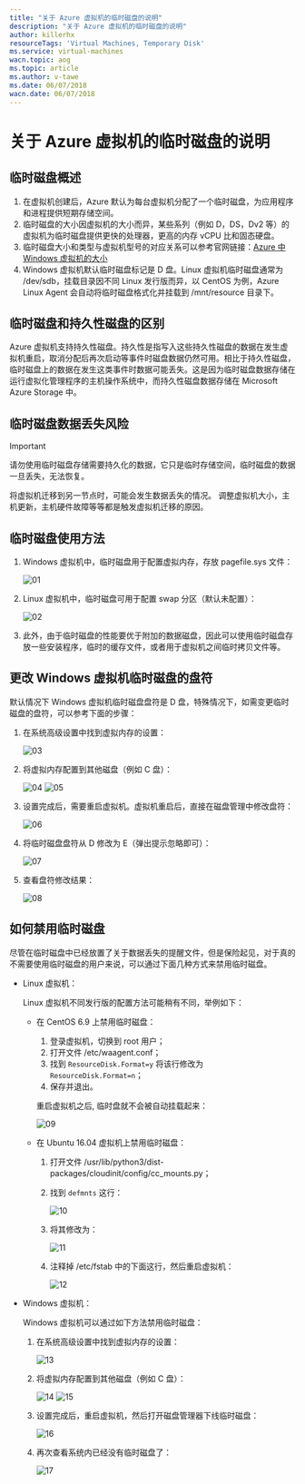 ```yaml
---
title: "关于 Azure 虚拟机的临时磁盘的说明"
description: "关于 Azure 虚拟机的临时磁盘的说明"
author: killerhx
resourceTags: 'Virtual Machines, Temporary Disk'
ms.service: virtual-machines
wacn.topic: aog
ms.topic: article
ms.author: v-tawe
ms.date: 06/07/2018
wacn.date: 06/07/2018
---
```


# 关于 Azure 虚拟机的临时磁盘的说明

## 临时磁盘概述

1. 在虚拟机创建后，Azure 默认为每台虚拟机分配了一个临时磁盘，为应用程序和进程提供短期存储空间。
2. 临时磁盘的大小因虚拟机的大小而异，某些系列（例如 D，DS，Dv2 等）的虚拟机为临时磁盘提供更快的处理器，更高的内存 vCPU 比和固态硬盘。
3. 临时磁盘大小和类型与虚拟机型号的对应关系可以参考官网链接：[Azure 中 Windows 虚拟机的大小](https://docs.azure.cn/zh-cn/virtual-machines/windows/sizes)
4. Windows 虚拟机默认临时磁盘标记是 D 盘。Linux 虚拟机临时磁盘通常为 /dev/sdb，挂载目录因不同 Linux 发行版而异，以 CentOS 为例，Azure Linux Agent 会自动将临时磁盘格式化并挂载到 /mnt/resource 目录下。

## 临时磁盘和持久性磁盘的区别

Azure 虚拟机支持持久性磁盘。持久性是指写入这些持久性磁盘的数据在发生虚拟机重启，取消分配后再次启动等事件时磁盘数据仍然可用。相比于持久性磁盘，临时磁盘上的数据在发生这类事件时数据可能丢失。这是因为临时磁盘数据存储在运行虚拟化管理程序的主机操作系统中，而持久性磁盘数据存储在 Microsoft Azure Storage 中。

## 临时磁盘数据丢失风险

> [!IMPORTANT]
> 请勿使用临时磁盘存储需要持久化的数据，它只是临时存储空间，临时磁盘的数据一旦丢失，无法恢复。

将虚拟机迁移到另一节点时，可能会发生数据丢失的情况。 调整虚拟机大小，主机更新，主机硬件故障等等都是触发虚拟机迁移的原因。

## 临时磁盘使用方法

1. Windows 虚拟机中，临时磁盘用于配置虚拟内存，存放 pagefile.sys 文件：

    ![01](media/aog-virtual-machines-temporary-disk-instruction/01.png)

2. Linux 虚拟机中，临时磁盘可用于配置 swap 分区（默认未配置）：

    ![02](media/aog-virtual-machines-temporary-disk-instruction/02.png)

3. 此外，由于临时磁盘的性能要优于附加的数据磁盘，因此可以使用临时磁盘存放一些安装程序，临时的缓存文件，或者用于虚拟机之间临时拷贝文件等。

## 更改 Windows 虚拟机临时磁盘的盘符

默认情况下 Windows 虚拟机临时磁盘盘符是 D 盘，特殊情况下，如需变更临时磁盘的盘符，可以参考下面的步骤：

1. 在系统高级设置中找到虚拟内存的设置：

    ![03](media/aog-virtual-machines-temporary-disk-instruction/03.png)

2. 将虚拟内存配置到其他磁盘（例如 C 盘）：

    ![04](media/aog-virtual-machines-temporary-disk-instruction/04.png)
    ![05](media/aog-virtual-machines-temporary-disk-instruction/05.png)

3. 设置完成后，需要重启虚拟机。虚拟机重启后，直接在磁盘管理中修改盘符：

    ![06](media/aog-virtual-machines-temporary-disk-instruction/06.png)

4. 将临时磁盘盘符从 D 修改为 E（弹出提示忽略即可）：

    ![07](media/aog-virtual-machines-temporary-disk-instruction/07.png)

5. 查看盘符修改结果：

    ![08](media/aog-virtual-machines-temporary-disk-instruction/08.png)

## 如何禁用临时磁盘

尽管在临时磁盘中已经放置了关于数据丢失的提醒文件，但是保险起见，对于真的不需要使用临时磁盘的用户来说，可以通过下面几种方式来禁用临时磁盘。

- Linux 虚拟机：

    Linux 虚拟机不同发行版的配置方法可能稍有不同，举例如下：

    - 在 CentOS 6.9 上禁用临时磁盘：

        1. 登录虚拟机，切换到 root 用户；
        2. 打开文件 /etc/waagent.conf；
        3. 找到 `ResourceDisk.Format=y` 将该行修改为 `ResourceDisk.Format=n`；
        4. 保存并退出。

        重启虚拟机之后, 临时盘就不会被自动挂载起来：

        ![09](media/aog-virtual-machines-temporary-disk-instruction/09.png)

    - 在 Ubuntu 16.04 虚拟机上禁用临时磁盘：

        1. 打开文件 /usr/lib/python3/dist-packages/cloudinit/config/cc_mounts.py；
        2. 找到 `defmnts` 这行：

            ![10](media/aog-virtual-machines-temporary-disk-instruction/10.png)

        3. 将其修改为：

            ![11](media/aog-virtual-machines-temporary-disk-instruction/11.png)

        4. 注释掉 /etc/fstab 中的下面这行，然后重启虚拟机：

            ![12](media/aog-virtual-machines-temporary-disk-instruction/12.png)

- Windows 虚拟机：

    Windows 虚拟机可以通过如下方法禁用临时磁盘：

    1. 在系统高级设置中找到虚拟内存的设置：

        ![13](media/aog-virtual-machines-temporary-disk-instruction/13.png)

    2. 将虚拟内存配置到其他磁盘（例如 C 盘）：

        ![14](media/aog-virtual-machines-temporary-disk-instruction/14.png)
        ![15](media/aog-virtual-machines-temporary-disk-instruction/15.png)

    3. 设置完成后，重启虚拟机，然后打开磁盘管理器下线临时磁盘：

        ![16](media/aog-virtual-machines-temporary-disk-instruction/16.png)

    4. 再次查看系统内已经没有临时磁盘了：

        ![17](media/aog-virtual-machines-temporary-disk-instruction/17.png)